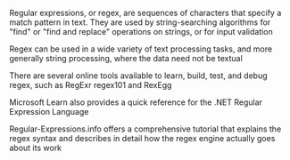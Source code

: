 Regular expressions, or regex, are sequences of characters that specify a match pattern in text. They are used by string-searching algorithms for "find" or "find and replace" operations on strings, or for input validation

Regex can be used in a wide variety of text processing tasks, and more generally string processing, where the data need not be textual

There are several online tools available to learn, build, test, and debug regex, such as RegExr regex101 and RexEgg

Microsoft Learn also provides a quick reference for the .NET Regular Expression Language

Regular-Expressions.info offers a comprehensive tutorial that explains the regex syntax and describes in detail how the regex engine actually goes about its work
